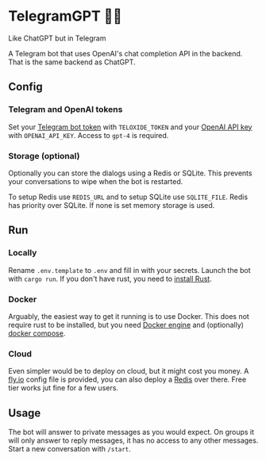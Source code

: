 # TelegramGPT 🤖💬

Like ChatGPT but in Telegram

A Telegram bot that uses OpenAI's chat completion API in the backend. That is the same backend as ChatGPT.

## Config

### Telegram and OpenAI tokens

Set your [Telegram bot token](https://core.telegram.org/bots/features#creating-a-new-bot) with `TELOXIDE_TOKEN` and your [OpenAI API key](https://platform.openai.com/account/api-keys) with `OPENAI_API_KEY`. Access to `gpt-4` is required.

### Storage (optional)

Optionally you can store the dialogs using a Redis or SQLite. This prevents your conversations to wipe when the bot is restarted.

To setup Redis use `REDIS_URL` and to setup SQLite use `SQLITE_FILE`. Redis has priority over SQLite. If none is set memory storage is used.

## Run

### Locally

Rename `.env.template` to `.env` and fill in with your secrets. Launch the bot with `cargo run`. If you don't have rust, you need to [install Rust](https://www.rust-lang.org/tools/install).

### Docker

Arguably, the easiest way to get it running is to use Docker. This does not require rust to be installed, but you need [Docker engine](https://docs.docker.com/engine/install/) and (optionally) [docker compose](https://docs.docker.com/compose/install/).

### Cloud

Even simpler would be to deploy on cloud, but it might cost you money. A [fly.io](https://fly.io/docs/languages-and-frameworks/dockerfile/) config file is provided, you can also deploy a [Redis](https://fly.io/docs/reference/redis/) over there. Free tier works jut fine for a few users.

## Usage

The bot will answer to private messages as you would expect. On groups it will only answer to reply messages, it has no access to any other messages. Start a new conversation with `/start`.

